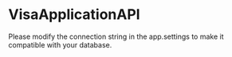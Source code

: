 # VisaApplicationAPI

Please modify the connection string in the app.settings to make it compatible with your database.